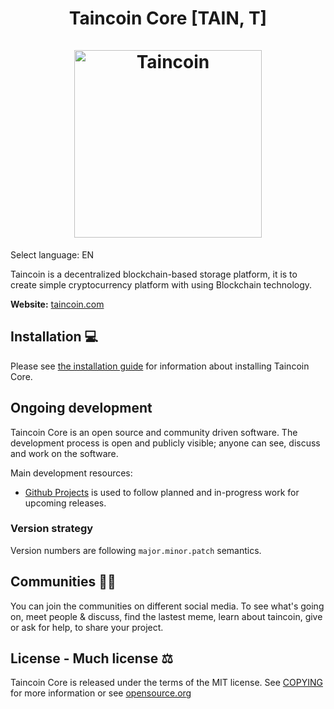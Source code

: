 <h1 align="center">
Taincoin Core [TAIN, T]  
<br/><br/>
<img src="https://tutorial-campus.com/static/images/tutorial_logo_trans.png" alt="Taincoin" width="300"/>

</h1>


Select language: EN

Taincoin is a decentralized blockchain-based storage platform, it is to create simple cryptocurrency platform with using Blockchain technology.


**Website:** [taincoin.com](http://taincoin.com)

## Installation 💻

Please see [the installation guide](INSTALL.md) for information about installing
Taincoin Core.

## Ongoing development

Taincoin Core is an open source and community driven software. The development
process is open and publicly visible; anyone can see, discuss and work on the
software.

Main development resources:

* [Github Projects](https://gitlab.com/librasdk/taincoin) is used to
  follow planned and in-progress work for upcoming releases.

### Version strategy
Version numbers are following ```major.minor.patch``` semantics.

## Communities 🚀🍾

You can join the communities on different social media.
To see what's going on, meet people & discuss, find the lastest meme, learn
about taincoin, give or ask for help, to share your project.

## License - Much license ⚖️
Taincoin Core is released under the terms of the MIT license. See
[COPYING](COPYING) for more information or see
[opensource.org](https://opensource.org/licenses/MIT)



<!--
**taincoin/taincoin** is a ✨ _special_ ✨ repository because its `README.md` (this file) appears on your GitHub profile.

Here are some ideas to get you started:

- 🔭 I’m currently working on ...
- 🌱 I’m currently learning ...
- 👯 I’m looking to collaborate on ...
- 🤔 I’m looking for help with ...
- 💬 Ask me about ...
- 📫 How to reach me: ...
- 😄 Pronouns: ...
- ⚡ Fun fact: ...
-->
